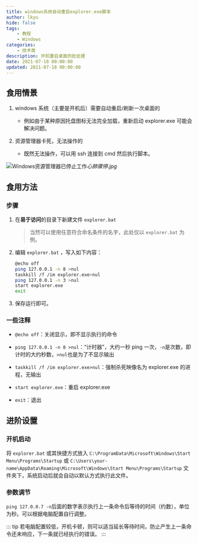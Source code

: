 ```yaml
---
title: windows系统自动重启explorer.exe脚本
author: lkyu
hide: false
tags:
    - 教程
    - Windows
categories:
    - 技术类
description: 开机重启桌面的批处理
date: 2021-07-18 00:00:00
updated: 2021-07-18 00:00:00
---
```


## 食用情景

1. windows 系统（主要是开机后）需要自动重启/刷新一次桌面的

    - 例如由于某种原因托盘图标无法完全加载，重新启动 explorer.exe 可能会解决问题。

2. 资源管理器卡死，无法操作的

    - 既然无法操作，可以用 ssh 连接到 cmd 然后执行脚本。

![Windows资源管理器已停止工作](https://pic.imgdb.cn/item/60fccc425132923bf86ca01b.png)_心肺骤停.jpg_

## 食用方法

### 步骤

1. 在**易于访问**的目录下新建文件 `explorer.bat`

    > 当然可以使用任意符合命名条件的名字，此处仅以 `explorer.bat` 为例。

2. 编辑 `explorer.bat` ，写入如下内容：

    ```sh
    @echo off
    ping 127.0.0.1 -n 8 >nul
    taskkill /f /im explorer.exe>nul
    ping 127.0.0.1 -n 3 >nul
    start explorer.exe
    exit
    ```

3. 保存运行即可。

### 一些注释

-   `@echo off`：关闭显示，即不显示执行的命令

-   `ping 127.0.0.1 -n 8 >nul`：“计时器”，大约一秒 ping 一次，`-n`是次数，即计时的大约秒数，`>nul`也是为了不显示输出

-   `taskkill /f /im explorer.exe>nul`：强制杀死映像名为 explorer.exe 的进程，无输出

-   `start explorer.exe`：重启 explorer.exe

-   `exit`：退出

## 进阶设置

### 开机启动

将 `explorer.bat` 或其快捷方式放入 `C:\ProgramData\Microsoft\Windows\Start Menu\Programs\Startup` 或 `C:\Users\your-name\AppData\Roaming\Microsoft\Windows\Start Menu\Programs\Startup` 文件夹下，系统启动后就会自动以默认方式执行此文件。

### 参数调节

`ping 127.0.0.7 -n`后面的数字表示执行上一条命令后等待的时间（约数），单位为秒。可以根据电脑配置自行调整。

::: tip
若电脑配置较低，开机卡顿，则可以适当延长等待时间，防止产生上一条命令还未响应，下一条就已经执行的错误。
:::
